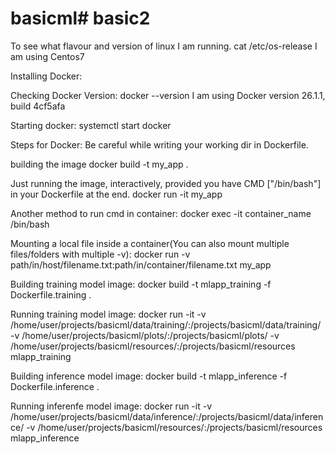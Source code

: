 # basicml# basic2
To see what flavour and version of linux I am running.
cat /etc/os-release
I am using Centos7


Installing Docker:


Checking Docker Version:
docker --version
I am using Docker version 26.1.1, build 4cf5afa

Starting docker:
systemctl start docker

Steps for Docker:
Be careful while writing your working dir in Dockerfile.

building the image
docker build -t my_app .

Just running the image, interactively, provided you have CMD ["/bin/bash"] in your Dockerfile at the end.
docker run -it my_app

Another method to run cmd in container:
docker exec -it container_name /bin/bash

Mounting a local file inside a container(You can also mount multiple files/folders with multiple -v):
docker run -v path/in/host/filename.txt:path/in/container/filename.txt my_app

Building training model image:
docker build -t mlapp_training -f Dockerfile.training .

Running training model image:
docker run -it -v /home/user/projects/basicml/data/training/:/projects/basicml/data/training/ -v /home/user/projects/basicml/plots/:/projects/basicml/plots/ -v /home/user/projects/basicml/resources/:/projects/basicml/resources mlapp_training

Building inference model image:
docker build -t mlapp_inference -f Dockerfile.inference .

Running inferenfe model image:
docker run -it -v /home/user/projects/basicml/data/inference/:/projects/basicml/data/inference/ -v /home/user/projects/basicml/resources/:/projects/basicml/resources mlapp_inference
